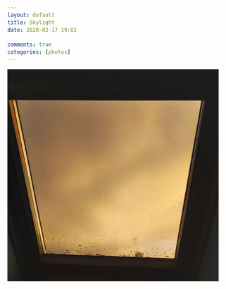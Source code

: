 ```yaml
---  
layout: default  
title: Skylight  
date: 2020-02-17 19:02  
  
comments: true  
categories: [photos]  
---  
```

<img src="/assets/images/articles/skylight.jpeg" class="responsive"><br>
